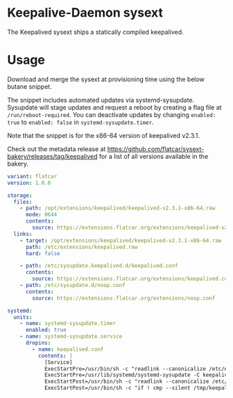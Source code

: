 # Keepalive-Daemon sysext

The Keepalived sysext ships a statically compiled keepalived.

# Usage

Download and merge the sysext at provisioning time using the below butane snippet.

The snippet includes automated updates via systemd-sysupdate.
Sysupdate will stage updates and request a reboot by creating a flag file at `/run/reboot-required`.
You can deactivate updates by changing `enabled: true` to `enabled: false` in `systemd-sysupdate.timer`.

Note that the snippet is for the x86-64 version of keepalived v2.3.1.

Check out the metadata release at https://github.com/flatcar/sysext-bakery/releases/tag/keepalived for a list of all versions available in the bakery.

```yaml
variant: flatcar
version: 1.0.0

storage:
  files:
    - path: /opt/extensions/keepalived/keepalived-v2.3.1-x86-64.raw
      mode: 0644
      contents:
        source: https://extensions.flatcar.org/extensions/keepalived-v2.3.1-x86-64.raw
  links:
    - target: /opt/extensions/keepalived/keepalived-v2.3.1-x86-64.raw
      path: /etc/extensions/keepalived.raw
      hard: false

    - path: /etc/sysupdate.keepalived.d/keepalived.conf
      contents:
        source: https://extensions.flatcar.org/extensions/keepalived.conf
    - path: /etc/sysupdate.d/noop.conf
      contents:
        source: https://extensions.flatcar.org/extensions/noop.conf

systemd:
  units:
    - name: systemd-sysupdate.timer
      enabled: true
    - name: systemd-sysupdate.service
      dropins:
        - name: keepalived.conf
          contents: |
            [Service]
            ExecStartPre=/usr/bin/sh -c "readlink --canonicalize /etc/extensions/keepalived.raw > /tmp/keepalived"
            ExecStartPre=/usr/lib/systemd/systemd-sysupdate -C keepalived update
            ExecStartPost=/usr/bin/sh -c "readlink --canonicalize /etc/extensions/keepalived.raw > /tmp/keepalived-new"
            ExecStartPost=/usr/bin/sh -c "if ! cmp --silent /tmp/keepalived /tmp/keepalived-new; then touch /run/reboot-required; fi"
```
